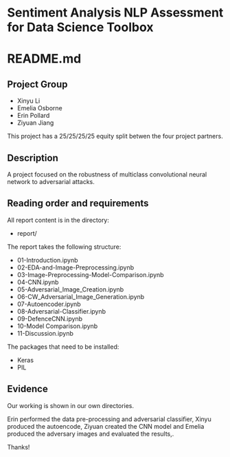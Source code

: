 # Sentiment Analysis NLP Assessment for Data Science Toolbox

# README.md

## Project Group

* Xinyu Li
* Emelia Osborne
* Erin Pollard
* Ziyuan Jiang

This project has a 25/25/25/25 equity split betwen the four project partners.

## Description
A project focused on the robustness of multiclass convolutional neural network to adversarial attacks.

## Reading order and requirements

All report content is in the directory:

* report/

The report takes the following structure:

* 01-Introduction.ipynb
* 02-EDA-and-Image-Preprocessing.ipynb
* 03-Image-Preprocessing-Model-Comparison.ipynb
* 04-CNN.ipynb
* 05-Adversarial_Image_Creation.ipynb
* 06-CW_Adversarial_Image_Generation.ipynb
* 07-Autoencoder.ipynb
* 08-Adversarial-Classifier.ipynb
* 09-DefenceCNN.ipynb
* 10-Model Comparison.ipynb
* 11-Discussion.ipynb


The packages that need to be installed:

* Keras
* PIL

## Evidence

Our working is shown in our own directories.

Erin performed the data pre-processing and adversarial classifier, Xinyu produced the autoencode, Ziyuan created the CNN model and Emelia produced the adversary images and evaluated the results,.


Thanks!
